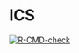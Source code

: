 
<!-- README.md is generated from README.Rmd. Please edit that file -->

# ICS

<!-- badges: start -->

[![R-CMD-check](https://github.com/AuroreAA/ICS/actions/workflows/R-CMD-check.yaml/badge.svg)](https://github.com/AuroreAA/ICS/actions/workflows/R-CMD-check.yaml)
<!-- badges: end -->
